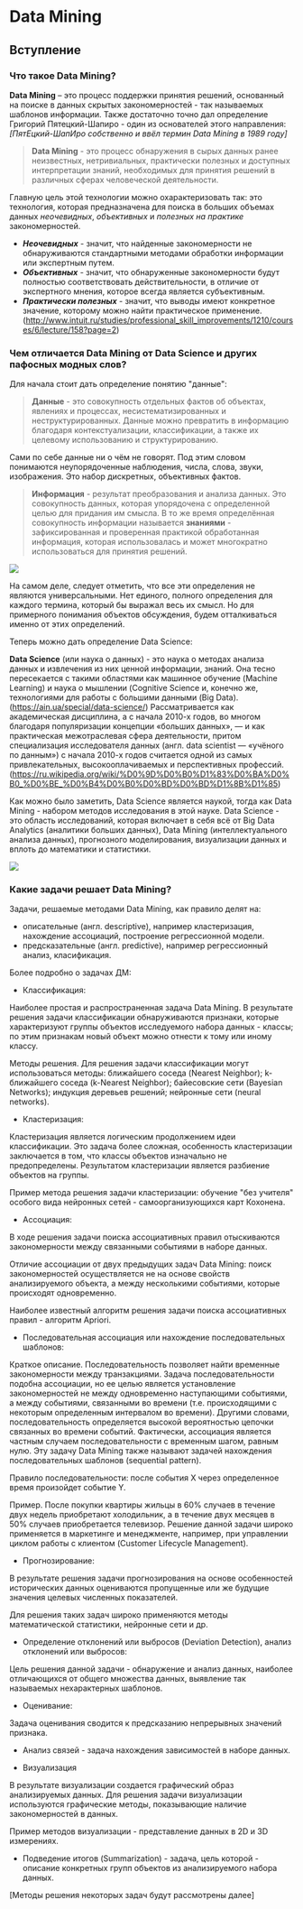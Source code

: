 # Data Mining
## Вступление
### Что такое Data Mining?
**Data Mining** – это процесс поддержки принятия решений, основанный на поиске в данных скрытых закономерностей - так называемых шаблонов информации.
Также достаточно точно дал определение Григорий Пятецкий-Шапиро - один из основателей этого направления:
*[ПятЕцкий-ШапИро собственно и ввёл термин Data Mining в 1989 году]*
> **Data Mining** - это процесс обнаружения в сырых данных ранее неизвестных, нетривиальных, практически полезных и доступных интерпретации знаний, необходимых для принятия решений в различных сферах человеческой деятельности.

Главную цель этой технологии можно охарактеризовать так: это технология, которая предназначена для поиска в больших объемах данных *неочевидных*, *объективных* и *полезных на практике* закономерностей.
 - ***Неочевидных*** - значит, что найденные закономерности не обнаруживаются стандартными методами обработки информации или экспертным путем.
 - ***Объективных*** - значит, что обнаруженные закономерности будут полностью соответствовать действительности, в отличие от экспертного мнения, которое всегда является субъективным.
 - ***Практически полезных*** - значит, что выводы имеют конкретное значение, которому можно найти практическое применение.
(http://www.intuit.ru/studies/professional_skill_improvements/1210/courses/6/lecture/158?page=2)

### Чем отличается Data Mining от Data Science и других пафосных модных слов?
Для начала стоит дать определение понятию "данные":
> **Данные** - это совокупность отдельных фактов об объектах, явлениях и процессах, несистематизированных и неструктурированных. Данные можно превратить в информацию благодаря контекстуализации, классификации, а также их целевому использованию и структурированию.

Сами по себе данные ни о чём не говорят. Под этим словом понимаются неупорядоченные наблюдения, числа, слова, звуки, изображения. Это набор дискретных, объективных фактов.  

> **Информация** - результат преобразования и анализа данных. Это совокупность данных, которая упорядочена с определенной целью для придания им смысла. В то же время определённая совокупность информации называется **знаниями** - зафиксированная и проверенная практикой обработанная информация, которая использовалась и может многократно использоваться для принятия решений.

![](http://sd-company.su/images/article/information_techno/sootnoshenie_ponyatiy_dannye_002.jpg)

На самом деле, следует отметить, что все эти определения не являются универсальными. Нет единого, полного определения для каждого термина, который бы выражал весь их смысл. Но для примерного понимания объектов обсуждения, будем отталкиваться именно от этих определений.

Теперь можно дать определение Data Science:

**Data Science** (или наука о данных) - это наука о методах анализа данных и извлечения из них ценной информации, знаний. Она тесно пересекается с такими областями как машинное обучение (Machine Learning) и наука о мышлении (Cognitive Science и, конечно же, технологиями для работы с большими данными (Big Data). (https://ain.ua/special/data-science/) Рассматривается как академическая дисциплина, а с начала 2010-х годов, во многом благодаря популяризации концепции «больших данных», — и как практическая межотраслевая сфера деятельности, притом специализация исследователя данных (англ. data scientist — «учёного по данным») с начала 2010-х годов считается одной из самых привлекательных, высокооплачиваемых и перспективных профессий. (https://ru.wikipedia.org/wiki/%D0%9D%D0%B0%D1%83%D0%BA%D0%B0_%D0%BE_%D0%B4%D0%B0%D0%BD%D0%BD%D1%8B%D1%85)

Как можно было заметить, Data Science является наукой, тогда как Data Mining - набором методов исследования в этой науке. Data Science - это область исследований, которая включает в себя всё от Big Data Analytics (аналитики больших данных), Data Mining (интеллектуального анализа данных), прогнозного моделирования, визуализации данных и вплоть до математики и статистики.

![](https://api.ning.com/files/mW49cr6lkazH2-HCgCVMYcZt5QSOrsbntT8*ZVC6o1yZOB*U7o0tSyKLNZxdO8q0-hC45iASvypHheRebvp941awqsV66aJu/data.jpg)

### Какие задачи решает Data Mining?
Задачи, решаемые методами Data Mining, как правило делят на:
 - описательные (англ. descriptive), например кластеризация, нахождение ассоциаций, построение регрессионной модели.
 - предсказательные (англ. predictive), например регрессионный анализ, класификация.

Более подробно о задачах ДМ:
 - Классификация:
 
Наиболее простая и распространенная задача Data Mining. В результате решения задачи классификации обнаруживаются признаки, которые характеризуют группы объектов исследуемого набора данных - классы; по этим признакам новый объект можно отнести к тому или иному классу.

Методы решения. Для решения задачи классификации могут использоваться методы: ближайшего соседа (Nearest Neighbor); k-ближайшего соседа (k-Nearest Neighbor); байесовские сети (Bayesian Networks); индукция деревьев решений; нейронные сети (neural networks).

 - Кластеризация:

Кластеризация является логическим продолжением идеи классификации. Это задача более сложная, особенность кластеризации заключается в том, что классы объектов изначально не предопределены. Результатом кластеризации является разбиение объектов на группы.

Пример метода решения задачи кластеризации: обучение "без учителя" особого вида нейронных сетей - самоорганизующихся карт Кохонена.

 - Ассоциация:

В ходе решения задачи поиска ассоциативных правил отыскиваются закономерности между связанными событиями в наборе данных.

Отличие ассоциации от двух предыдущих задач Data Mining: поиск закономерностей осуществляется не на основе свойств анализируемого объекта, а между несколькими событиями, которые происходят одновременно.

Наиболее известный алгоритм решения задачи поиска ассоциативных правил - алгоритм Apriori.

 - Последовательная ассоциация или нахождение последовательных шаблонов:

Краткое описание. Последовательность позволяет найти временные закономерности между транзакциями. Задача последовательности подобна ассоциации, но ее целью является установление закономерностей не между одновременно наступающими событиями, а между событиями, связанными во времени (т.е. происходящими с некоторым определенным интервалом во времени). Другими словами, последовательность определяется высокой вероятностью цепочки связанных во времени событий. Фактически, ассоциация является частным случаем последовательности с временным шагом, равным нулю. Эту задачу Data Mining также называют задачей нахождения последовательных шаблонов (sequential pattern).

Правило последовательности: после события X через определенное время произойдет событие Y.

Пример. После покупки квартиры жильцы в 60% случаев в течение двух недель приобретают холодильник, а в течение двух месяцев в 50% случаев приобретается телевизор. Решение данной задачи широко применяется в маркетинге и менеджменте, например, при управлении циклом работы с клиентом (Customer Lifecycle Management).

 - Прогнозирование:

В результате решения задачи прогнозирования на основе особенностей исторических данных оцениваются пропущенные или же будущие значения целевых численных показателей.

Для решения таких задач широко применяются методы математической статистики, нейронные сети и др.

 - Определение отклонений или выбросов (Deviation Detection), анализ отклонений или выбросов:

Цель решения данной задачи - обнаружение и анализ данных, наиболее отличающихся от общего множества данных, выявление так называемых нехарактерных шаблонов.

 - Оценивание:

Задача оценивания сводится к предсказанию непрерывных значений признака.

 - Анализ связей - задача нахождения зависимостей в наборе данных.

 - Визуализация

В результате визуализации создается графический образ анализируемых данных. Для решения задачи визуализации используются графические методы, показывающие наличие закономерностей в данных.

Пример методов визуализации - представление данных в 2D и 3D измерениях.

 - Подведение итогов (Summarization) - задача, цель которой - описание конкретных групп объектов из анализируемого набора данных.

[Методы решения некоторых задач будут рассмотрены далее]
